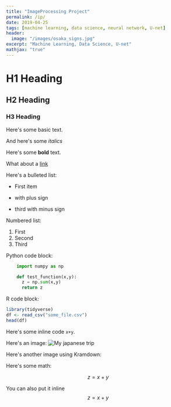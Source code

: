 ```yaml
---
title: "ImageProcessing Project"
permalink: /ip/
date: 2019-04-25
tags: [machine learning, data science, neural network, U-net]
header:
  image: "/images/osaka_signs.jpg"
excerpt: "Machine Learning, Data Science, U-net"
mathjax: "true"
---
```


# H1 Heading

## H2 Heading


### H3 Heading

Here's some basic text.

And here's some *italics*

Here's some **bold** text.

What about a [link](https://youtube.com)

Here's a bulleted list:
* First item
+ with plus sign
- third with minus sign

Numbered list:
1. First
2. Second
3. Third

Python code block:
```Python
    import numpy as np

    def test_function(x,y):
      z = np.sum(x,y)
      return z
```

R code block:
```r
library(tidyverse)
df <- read_csv("some_file.csv")
head(df)

```

Here's some inline code `x+y`.

Here's an image:
<img src="{{ site.url }}{{ site.baseurl }}/images/osaka_signs.jpg" alt="My japanese trip">

Here's another image using Kramdown:

Here's some math:

$$z=x+y$$

You can also put it inline $$z=x+y$$
